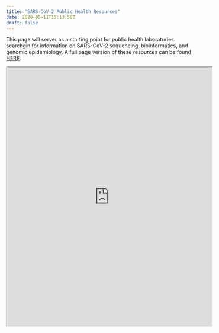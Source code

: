 ```yaml
---
title: "SARS-CoV-2 Public Health Resources"
date: 2020-05-11T15:13:58Z
draft: false
---
```


This page will server as a starting point for public health laboratories searchgin for information on SARS-CoV-2 sequencing, bioinformatics, and genomic epidemiology. A full page version of these resources can be found [HERE](https://docs.google.com/spreadsheets/d/e/2PACX-1vQMyQb9adEUZkmELF9sCq8Tcg2s56bEqYmmGWgB4ruSJEIjbiqn1_8A1hhyWTEvbblWCHkXfHWiMGI8/pubhtml).

<iframe src="https://docs.google.com/spreadsheets/d/e/2PACX-1vQMyQb9adEUZkmELF9sCq8Tcg2s56bEqYmmGWgB4ruSJEIjbiqn1_8A1hhyWTEvbblWCHkXfHWiMGI8/pubhtml?widget=true&amp;headers=false" width="110%" height="700"></iframe>
